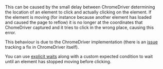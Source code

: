   This can be caused by the small delay between ChromeDriver determining the
  location of an element to click and actually clicking on the element. If the
  element is moving (for instance because another element has loaded and caused
  the page to reflow) it is no longer at the coordinates that ChomeDriver
  captured and it tries to click in the wrong place, causing this error.

  This behaviour is due to the ChromeDriver implementation (there is an
  [issue](https://code.google.com/p/chromedriver/issues/detail?id=22)
  tracking a fix in ChromeDriver itself).

  You can use
  [explicit waits](http://docs.seleniumhq.org/docs/04_webdriver_advanced.jsp#explicit-and-implicit-waits-reference)
  along with a custom expected condition to wait until an element has stopped moving before clicking.